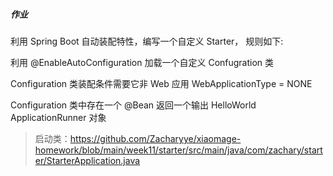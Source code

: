 ##### **作业**

利用 Spring Boot 自动装配特性，编写一个自定义 Starter， 规则如下:

利用 @EnableAutoConfiguration 加载一个自定义 Confugration 类

Configuration 类装配条件需要它非 Web 应用 WebApplicationType = NONE

Configuration 类中存在一个 @Bean 返回一个输出 HelloWorld ApplicationRunner 对象

> 启动类：https://github.com/Zacharyye/xiaomage-homework/blob/main/week11/starter/src/main/java/com/zachary/starter/StarterApplication.java

